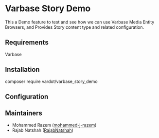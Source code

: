 # Varbase Story Demo

This a Demo feature to test and see how we can use Varbase Media Entity
Browsers, and Provides Story content type and related configuration.


## Requirements
   Varbase

## Installation

composer require vardot/varbase_story_demo

## Configuration



## Maintainers

- Mohammed Razem ([mohammed-j-razem](https://www.drupal.org/u/mohammed-j-razem))
- Rajab Natshah ([RajabNatshah](https://www.drupal.org/u/rajabnatshah))

